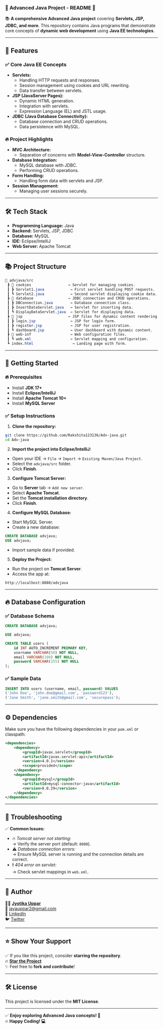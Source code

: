 ### 🚀 **Advanced Java Project - README** 🌟  
📚 **A comprehensive Advanced Java project** covering **Servlets, JSP, JDBC, and more**. This repository contains Java programs that demonstrate core concepts of **dynamic web development** using **Java EE technologies**.  

---

## 🌟 **Features**

### ✅ **Core Java EE Concepts**
- **Servlets:**  
   - Handling HTTP requests and responses.  
   - Session management using cookies and URL rewriting.  
   - Data transfer between servlets.  
- **JSP (JavaServer Pages):**  
   - Dynamic HTML generation.  
   - Integration with servlets.  
   - Expression Language (EL) and JSTL usage.  
- **JDBC (Java Database Connectivity):**  
   - Database connection and CRUD operations.  
   - Data persistence with MySQL.  

### 🔥 **Project Highlights**
- **MVC Architecture:**  
   - Separation of concerns with **Model-View-Controller** structure.  
- **Database Integration:**  
   - MySQL database with JDBC.  
   - Performing CRUD operations.  
- **Form Handling:**  
   - Handling form data with servlets and JSP.  
- **Session Management:**  
   - Managing user sessions securely.  

---

## 🛠️ **Tech Stack**
- **Programming Language:** Java  
- **Backend:** Servlets, JSP, JDBC  
- **Database:** MySQL  
- **IDE:** Eclipse/IntelliJ  
- **Web Server:** Apache Tomcat  

---

## 📚 **Project Structure**
```css
📂 advjava/src  
 ┣ 📂 cookies                 → Servlet for managing cookies.  
 ┃ ┣ Servlet1.java            → First servlet handling POST requests.  
 ┃ ┗ Servlet2.java            → Second servlet displaying cookie data.  
 ┣ 📂 database                → JDBC connection and CRUD operations.  
 ┃ ┣ DBConnection.java        → Database connection class.  
 ┃ ┣ InsertDataServlet.java   → Servlet for inserting data.  
 ┃ ┗ DisplayDataServlet.java  → Servlet for displaying data.  
 ┣ 📂 jsp                     → JSP files for dynamic content rendering.  
 ┃ ┣ login.jsp                → JSP for login form.  
 ┃ ┣ register.jsp             → JSP for user registration.  
 ┃ ┗ dashboard.jsp            → User dashboard with dynamic content.  
 ┣ 📂 web-inf                  → Web configuration files.  
 ┃ ┗ web.xml                  → Servlet mapping and configuration.  
 ┗ index.html                  → Landing page with form.  
```

---

## 🚀 **Getting Started**

### 🔥 **Prerequisites**
- Install **JDK 17+**  
- Install **Eclipse/IntelliJ**  
- Install **Apache Tomcat 10+**  
- Install **MySQL Server**  

### ✅ **Setup Instructions**

1. **Clone the repository:**
```bash
git clone https://github.com/Rakshita123136/Adv-java.git
cd Adv-java
```

2. **Import the project into Eclipse/IntelliJ:**
- Open your IDE → `File` → `Import` → `Existing Maven/Java Project`.  
- Select the `advjava/src` folder.  
- Click **Finish**.  

3. **Configure Tomcat Server:**
- Go to **Server** tab → `Add new server`.  
- Select **Apache Tomcat**.  
- Set the **Tomcat installation directory**.  
- Click **Finish**.  

4. **Configure MySQL Database:**
- Start MySQL Server.  
- Create a new database:  
```sql
CREATE DATABASE advjava;
USE advjava;
```
- Import sample data if provided.  

5. **Deploy the Project:**
- Run the project on **Tomcat Server**.  
- Access the app at:  
```
http://localhost:8080/advjava
```

---

## 🔥 **Database Configuration**

### ✅ **Database Schema**
```sql
CREATE DATABASE advjava;

USE advjava;

CREATE TABLE users (
    id INT AUTO_INCREMENT PRIMARY KEY,
    username VARCHAR(50) NOT NULL,
    email VARCHAR(100) NOT NULL,
    password VARCHAR(255) NOT NULL
);
```

### ✅ **Sample Data**
```sql
INSERT INTO users (username, email, password) VALUES  
('John Doe', 'john.doe@gmail.com', 'password123'),  
('Jane Smith', 'jane.smith@gmail.com', 'securepass');  
```

---

## ⚙️ **Dependencies**
Make sure you have the following dependencies in your `pom.xml` or classpath:  
```xml
<dependencies>
    <dependency>
        <groupId>javax.servlet</groupId>
        <artifactId>javax.servlet-api</artifactId>
        <version>4.0.1</version>
        <scope>provided</scope>
    </dependency>
    <dependency>
        <groupId>mysql</groupId>
        <artifactId>mysql-connector-java</artifactId>
        <version>8.0.29</version>
    </dependency>
</dependencies>
```

---

## 🚀 **Troubleshooting**

✅ **Common Issues:**  
- 🔥 *Tomcat server not starting:*  
   → Verify the server port (default: `8080`).  
- ⚠️ *Database connection errors:*  
   → Ensure MySQL server is running and the connection details are correct.  
- ❗ *404 error on servlet:*  
   → Check servlet mappings in `web.xml`.  

---

## 🌟 **Author**
👩‍💻 **[Jyotika Uppar](https://github.com/Rakshita123136)**  
📧 [jayauppar2@gmail.com](mailto:jayauppar2@gmail.com)  
🔗 [LinkedIn](https://www.linkedin.com/in/your-profile)  
🐦 [Twitter](https://twitter.com/rakshh__)

---

## ⭐ **Show Your Support**
✅ If you like this project, consider **starring the repository**.  
🔥 **[Star the Project](https://github.com/Rakshita123136/Adv-java)**  
✨ Feel free to **fork and contribute**!  

---

## 🛠️ **License**
This project is licensed under the **MIT License**.  

---

✅ **Enjoy exploring Advanced Java concepts! 🚀**  
🔥 **Happy Coding! 💻**
